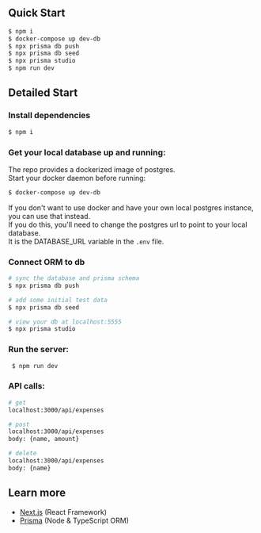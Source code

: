 ## Quick Start

```bash
$ npm i
$ docker-compose up dev-db
$ npx prisma db push
$ npx prisma db seed
$ npx prisma studio
$ npm run dev
```

## Detailed Start

### Install dependencies

```bash
$ npm i
```

### Get your local database up and running:

The repo provides a dockerized image of postgres.  
Start your docker daemon before running:

```bash
$ docker-compose up dev-db
```

If you don't want to use docker and have your own local postgres instance, you can use that instead.  
If you do this, you'll need to change the postgres url to point to your local database.  
It is the DATABASE_URL variable in the `.env` file.

### Connect ORM to db

```bash
# sync the database and prisma schema
$ npx prisma db push

# add some initial test data
$ npx prisma db seed

# view your db at localhost:5555
$ npx prisma studio
```

### Run the server:

```bash
 $ npm run dev
```

### API calls:

```bash
# get
localhost:3000/api/expenses

# post
localhost:3000/api/expenses
body: {name, amount}

# delete
localhost:3000/api/expenses
body: {name}
```

## Learn more

- [Next.js](https://nextjs.org/) (React Framework)
- [Prisma](https://prisma.io) (Node & TypeScript ORM)
